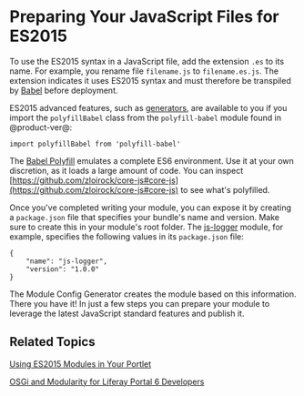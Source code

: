# Preparing Your JavaScript Files for ES2015 [](id=preparing-your-javascript-files-for-es2015)

To use the ES2015 syntax in a JavaScript file, add the extension `.es` to its
name. For example, you rename file `filename.js` to `filename.es.js`. The
extension indicates it uses ES2015 syntax and must therefore be transpiled by
[Babel](https://babeljs.io/) before deployment.

ES2015 advanced features, such as
[generators](https://babeljs.io/docs/learn-es2015/#generators), are available to
you if you import the `polyfillBabel` class from the `polyfill-babel` module
found in @product-ver@:

    import polyfillBabel from 'polyfill-babel'

The [Babel Polyfill](http://babeljs.io/docs/usage/polyfill/) emulates a complete
ES6 environment. Use it at your own discretion, as it loads a large amount of
code. You can inspect
[https://github.com/zloirock/core-js#core-js](https://github.com/zloirock/core-js#core-js)
to see what's polyfilled.

Once you've completed writing your module, you can expose it by creating a
`package.json` file that specifies your bundle's name and version. Make sure to
create this in your module's root folder. The [js-logger]( https://github.com/liferay/liferay-docs/tree/master/develop/tutorials/code/osgi/modules/js-logger)
module, for example, specifies the following values in its `package.json` file:

    {
        "name": "js-logger",
        "version": "1.0.0"
    }

The Module Config Generator creates the module based on this information. There
you have it! In just a few steps you can prepare your module to leverage the
latest JavaScript standard features and publish it.

## Related Topics [](id=related-topics)

[Using ES2015 Modules in Your Portlet](/develop/tutorials/-/knowledge_base/7-0/using-es2015-modules-in-your-portlet)

[OSGi and Modularity for Liferay Portal 6 Developers](/develop/tutorials/-/knowledge_base/7-0/osgi-and-modularity-for-liferay-6-developers)
